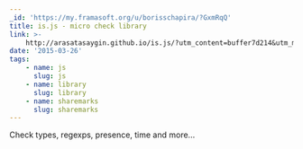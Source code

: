 ```yaml
---
_id: 'https://my.framasoft.org/u/borisschapira/?GxmRqQ'
title: is.js - micro check library
link: >-
    http://arasatasaygin.github.io/is.js/?utm_content=buffer7d214&utm_medium=social&utm_source=twitter.com&utm_campaign=buffer
date: '2015-03-26'
tags:
    - name: js
      slug: js
    - name: library
      slug: library
    - name: sharemarks
      slug: sharemarks
---
```


<div class="markdown"><p>Check types, regexps, presence, time and more...
</p></div>
